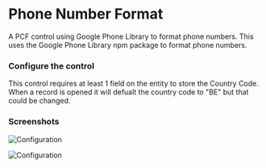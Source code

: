 # Phone Number Format 

A PCF control using Google Phone Library to format phone numbers.  This uses the Google Phone Library npm package to format phone numbers.

### Configure the control

This control requires at least 1 field on the entity to store the Country Code.  When a record is opened it will defualt the country code to "BE" but that could be changed.

### Screenshots

![Configuration](assets/invalidphone.gif)

![Configuration](assets/validphone.gif)
